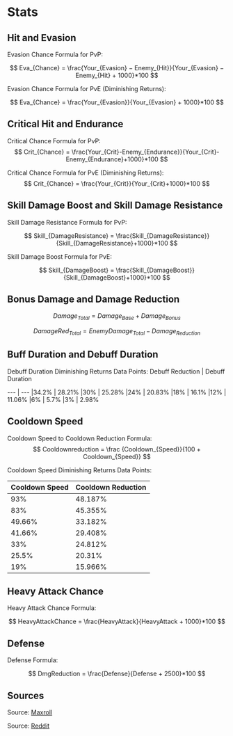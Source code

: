 # Stats

## Hit and Evasion

Evasion Chance Formula for PvP:

$$
Eva_{Chance} = \frac{Your_{Evasion} − Enemy_{Hit}}{Your_{Evasion} − Enemy_{Hit} + 1000}*100
$$

Evasion Chance Formula for PvE (Diminishing Returns):

$$
Eva_{Chance} = \frac{Your_{Evasion}}{Your_{Evasion} + 1000}*100
$$

## Critical Hit and Endurance

Critical Chance Formula for PvP:
$$
Crit_{Chance} = \frac{Your_{Crit}-Enemy_{Endurance}}{Your_{Crit}-Enemy_{Endurance}+1000}*100
$$

Critical Chance Formula for PvE (Diminishing Returns):
$$
Crit_{Chance} = \frac{Your_{Crit}}{Your_{Crit}+1000}*100
$$

## Skill Damage Boost and Skill Damage Resistance

Skill Damage Resistance Formula for PvP:

$$
Skill_{DamageResistance} = \frac{Skill_{DamageResistance}}{Skill_{DamageResistance}+1000}*100
$$

Skill Damage Boost Formula for PvE:

$$
Skill_{DamageBoost} = \frac{Skill_{DamageBoost}}{Skill_{DamageBoost}+1000}*100
$$


## Bonus Damage and Damage Reduction

$$
Damage_{Total} = Damage_{Base} + Damage_{Bonus}
$$

$$
DamageRed_{Total} = EnemyDamage_{Total} - Damage_{Reduction}
$$

## Buff Duration and Debuff Duration
Debuff Duration Diminishing Returns Data Points:
Debuff Reduction | Debuff Duration

--- | ---
|34.2% | 28.21%
|30% | 25.28%
|24% | 20.83%
|18% | 16.1%
|12% | 11.06%
|6% | 5.7%
|3% | 2.98%

## Cooldown Speed

Cooldown Speed to Cooldown Reduction Formula:
$$
Cooldownreduction = \frac {Cooldown_{Speed}}{100 + Cooldown_{Speed}}
$$

Cooldown Speed Diminishing Returns Data Points:

Cooldown Speed | Cooldown Reduction
--- | ---
93% | 48.187%
83% | 45.355%
49.66% | 33.182%
41.66% | 29.408%
33% | 24.812%
25.5% | 20.31%
19% | 15.966%

## Heavy Attack Chance

Heavy Attack Chance Formula:

$$
HeavyAttackChance = \frac{HeavyAttack}{HeavyAttack + 1000}*100
$$

## Defense

Defense Formula:

$$
DmgReduction = \frac{Defense}{Defense + 2500}*100
$$

## Sources

Source: [Maxroll](https://maxroll.gg/throne-and-liberty/resources/in-depth-stats-guide)

Source: [Reddit](https://www.reddit.com/r/throneandliberty/comments/1ig5mjt/comment/mam1ek2)